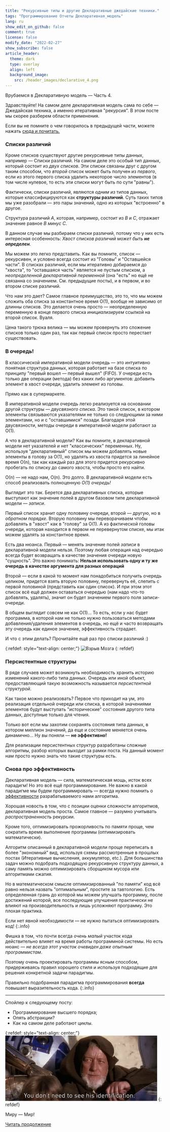 ```yaml
---
title: "Рекурсивные типы и другие Декларативные джедайские техники."
tags: "Программирование Отчеты Декларативная_модель"
lang: ru
show_edit_on_github: false
comment: true
license: false
modify_date: "2022-02-27"
show_subscribe: false
article_header:
  theme: dark
  type: overlay
  align: left
  background_image:
    src: /header_images/declarative_4.png
---
```


Врубаемся в Декларативную модель — Часть 4. 
<!--more--> 

Здравствуйте! На самом деле декларативная модель сама по себе — Джедайская техника, а именно итеративная "рекурсия". В этом посте мы скорее разберем области применения.

Если вы не помните о чем говорилось в предыдущей части, можете нажать [сюда и почитать.](/2022/02/20/hack_in_declarative_model_3.html)

### Списки различий
    
Кроме списков существуют другие рекурсивные типы данных, например — Списки различий. На самом деле это особый тип данных, который состоит из *двух списков*. Эти списки связаны друг с другом таким способом, что *второй* список может быть получен из *первого*, если из этого первого списка удалить некоторое число элементов (в том числе нулевое, то есть эти списки могут быть по сути "равны").

Фактически, списки различий, являются *одним из* типов данных, которые классифицируются как **структуры различий**. Суть таких типов мы уже разобрали — это пары значений, одно из которых "встроенно" в другое. 

Структура различий *A*, которая, например, состоит из *B* и *С*, отражает значение равное *B минус C*.

В данном случае мы разбираем списки различий, потому что у них есть интересная особенность:
*Хвост списков различий может быть **не определен***. 

Мы можем это легко представить. Как вы помните, список — рекурсивен, и условно всегда состоит из "Головы" и "Оставшейся части". В списках различий, если мы итеративно добираемся до "хвоста", то "оставшаяся часть" является не пустым списком, а *неопределенной декларативной переменной* (она "есть" но ещё не связанна со значением. См. предыдущие посты), и в первом, и во втором списке различий.

Что нам это дает? Самое главное преимущество, это то, что мы можем сложить оба списка за константное время O(1), вообще не зависимо от длинны списков. Это делается очень просто — неопределенную переменную в конце первого списка *инициализируем* ссылкой на второй список. Вуаля. 

Цена такого трюка велика — мы можем провернуть это сложение списков только один раз, так как первый список просто перестает существовать.

### В очередь!

В классической императивной модели очередь — это интуитивно понятная структура данных, которая работает на базе списка по принципу "первый вошел — первый вышел" (FIFO). У очереди есть только две операции (метода) без каких либо аргументов: добавить элемент в хвост очереди, удалить элемент из головы. 

Прямо как в супермаркете.

В императивной модели очередь легко реализуется на основании другой структуры — *двусвязного списка*. Это такой список, в котором элементы связываются указателями не только со следующими за ними элементами, но и с "оставшимися" позади. Благодаря этой двусвязности, методы очереди в императивной модели работают за О(1).

А что в декларативной модели? Как вы помните, в декларативной модели нет указателей и нет "классических" переменных. Ну, используя "декларативный" список мы можем добавлять новые элементы в голову за О(1), но удалять из хвоста придется за линейное время О(n), так как каждый раз для этого придется рекурсивно пробегать по списку до самого хвоста, чтобы просто его найти. 

О(n) — не надо нам, O(n). Это долго. В декларативной модели есть способ реализовать полноценную *О(1) очередь!*

Выглядит это так. Берется два декларативных списка, которые выступают как значение полей в другом базовом типе декларативной модели — *записи*. 

Первый список хранит одну половину очереди, второй — другую, но в *обратном порядке*. Вторую половину мы переворачиваем чтобы добавлять в "хвост" как в "голову" за О(1). А из фактической головы очереди, которая находится в первом не перевернутом списке, мы итак можем удалять за константное время. 

Есть два нюанса. Первый ― менять значение полей *записи* в декларативной модели нельзя. Поэтому любая операция над очередью всегда будет возвращать в качестве значения очереди новую "сущность". Это важно понимать: **Нельзя использовать одну и ту же очередь в качестве аргумента для разных операций**

Второй — если в какой то момент нам понадобиться получить очередь целиком, придется взять вторую половину, перевернуть её, слепить с первой половиной (представить как один список). И при этом этот список всё ещё должен оставаться очередью (нам надо что-то добавлять, удалять), значит он будет значением первого поля записи-очереди.

В общем выглядит совсем не как O(1)... То есть, если у нас будет программа, в которой нам не только нужно пользоваться методами добавления/удаления элементов в очередь, но ещё и часто возвращать эту очередь как единое значение, эффективность страдает. 

И что с этим делать? Прочитайте ещё раз про списки различий :)

{:refdef: style="text-align: center;"}
![Взрыв Мозга](/images/mind_blowing.gif)
{: refdef}

### Персистентные структуры

В ряде случаев может возникнуть необходимость хранить историю изменений какого-либо типа данных. Очередь или иной объект, предоставляющий такую возможность называется *персистентной структурой*.

Как такое можно реализовать? Первое что приходит на ум, это реализация отдельной очереди или списка, в которой значениями элементов будут выступать "исторические" состояния другого типа данных, доступные только для чтения. 

Только вот если мы захотим сохранять состояния типа данных, в котором миллион значений, да еще и состояние меняется очень динамично... Ну вы поняли  — **не эффективно!** 

Для реализации персистентных структур разработаны сложные алгоритмы, разбор которых выходит за рамки поста. На данный момент нам просто нужно знать что такие структуры есть.

### Снова про эффективность

Декларативная модель — сила, математическая мощь, исток всех парадигм! Но это всё ещё программирование.
Не важно в какой парадигме мы будем программировать — всегда нужно помнить о [эффективности](/2022/01/22/algorithms_complexity.html) разрабатываемого нами алгоритма. 

Хорошая новость в том, что с позиции оценки сложности алгоритмов, декларативная модель проста. Самое главное — разумно учитывать *распространенность* рекурсии. 

Кроме того, оптимизировать прожорливость по памяти проще, чем сократить время выполнение программы (оптимизировать математически). 

Алгоритм описанный в декларативной модели проще переписать в более "экономный" вид, используя схемы рассмотренные в прошлых постах (Итеративные вычисления, аккумулятор, etc.). Для большинства задач можно подобрать подходящую рекурсивную структуру данных, а саму память можно оптимизировать сборщиком мусора или алгоритмами сжатия.

Но в математическом смысле оптимизированный "по памяти" код всё равно нельзя назвать "оптимальным", простите за тавтологию. Есть определенная грань до которой мы можем улучшать программу, после достижений которой, все последующие улучшения практически не влияют на производительность и лишь усложняют программу. Это плохая практика. 

Если нет явной необходимости — не нужно пытаться оптимизировать код!
{:.info} 

Фишка в том, что почти всегда *очень малый* участок кода действительно влияет на время работы программной системы. Но есть нюанс — *не всегда этот участок очевиден даже опытным программистам*.

Поэтому очень проектировать программы ясным способом, придерживаясь правил хорошего стиля и используя подходящие для решения конкретной задачи парадигмы.

Правильно подобранная парадигма программирования **всегда** повышает выразительность кода.
{:.info} 

---

Спойлер к следующему посту:
- Программирование высшего порядка;
- Опять абстракции?
- Как на самом деле работают циклы.


{:refdef: style="text-align: center;"}
![Рекурсивные кролики](/images/no_identification.gif)
{: refdef}

Миру — Мир!

[Читать продолжение](/2022/03/08/hack_in_declarative_model_5.html)